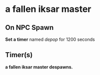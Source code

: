 # a fallen iksar master
## On NPC Spawn

**Set a timer** named *depop* for 1200 seconds
## Timer(s)

**a fallen iksar master despawns.**